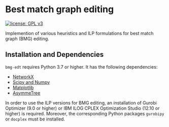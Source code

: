 # Best match graph editing

[![license: GPL v3](https://img.shields.io/badge/License-GPLv3-blue.svg)](https://www.gnu.org/licenses/gpl-3.0)

Implemention of various heuristics and ILP formulations for best match graph (BMG) editing.


## Installation and Dependencies

`bmg-edt` requires Python 3.7 or higher. It has the following dependencies:

* [NetworkX](https://networkx.github.io/)
* [Scipy and Numpy](http://www.scipy.org/install.html)
* [Matplotlib](https://matplotlib.org/)
* [AsymmeTree](https://github.com/david-schaller/AsymmeTree)

In order to use the ILP versions for BMG editing, an installation of Gurobi Optimizer (9.0 or higher) or IBM ILOG CPLEX Optimization Studio (12.10 or higher) is required.
Moreover, the corresponding Python packages `gurobipy` or `docplex` must be installed.